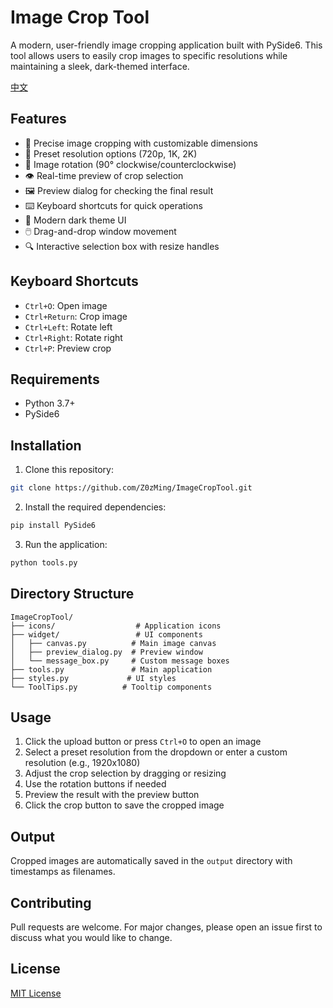 # Image Crop Tool

A modern, user-friendly image cropping application built with PySide6. This tool allows users to easily crop images to specific resolutions while maintaining a sleek, dark-themed interface.

[中文](readme_zh.md)

## Features

- 🎯 Precise image cropping with customizable dimensions
- 📏 Preset resolution options (720p, 1K, 2K)
- 🔄 Image rotation (90° clockwise/counterclockwise)
- 👁️ Real-time preview of crop selection
- 🖼️ Preview dialog for checking the final result
- ⌨️ Keyboard shortcuts for quick operations
- 🎨 Modern dark theme UI
- 🖱️ Drag-and-drop window movement
- 🔍 Interactive selection box with resize handles

## Keyboard Shortcuts

- `Ctrl+O`: Open image
- `Ctrl+Return`: Crop image
- `Ctrl+Left`: Rotate left
- `Ctrl+Right`: Rotate right
- `Ctrl+P`: Preview crop

## Requirements

- Python 3.7+
- PySide6

## Installation

1. Clone this repository:
```bash
git clone https://github.com/Z0zMing/ImageCropTool.git
```

2. Install the required dependencies:
```bash
pip install PySide6
```

3. Run the application:
```bash
python tools.py
```

## Directory Structure

```
ImageCropTool/
├── icons/                  # Application icons
├── widget/                 # UI components
│   ├── canvas.py          # Main image canvas
│   ├── preview_dialog.py  # Preview window
│   └── message_box.py     # Custom message boxes
├── tools.py               # Main application
├── styles.py             # UI styles
└── ToolTips.py          # Tooltip components
```

## Usage

1. Click the upload button or press `Ctrl+O` to open an image
2. Select a preset resolution from the dropdown or enter a custom resolution (e.g., 1920x1080)
3. Adjust the crop selection by dragging or resizing
4. Use the rotation buttons if needed
5. Preview the result with the preview button
6. Click the crop button to save the cropped image

## Output

Cropped images are automatically saved in the `output` directory with timestamps as filenames.

## Contributing

Pull requests are welcome. For major changes, please open an issue first to discuss what you would like to change.

## License

[MIT License](LICENSE)